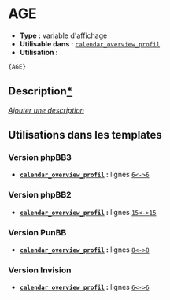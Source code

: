 # AGE
* __Type :__ variable d'affichage
* __Utilisable dans :__ [`calendar_overview_profil`](../tpl/calendar_overview_profil.md#readme)
* __Utilisation :__

```html
{AGE}
```

## Description[*](https://fa-tvars.appspot.com/var/AGE)
[*Ajouter une description*](https://fa-tvars.appspot.com/var/AGE)

## Utilisations dans les templates

### Version phpBB3
* __[`calendar_overview_profil`](../tpl/calendar_overview_profil.md#readme) :__ lignes [`6`](../src/prosilver/calendar_overview_profil.tpl#L6)[`<->`](../src/prosilver/calendar_overview_profil.tpl#L6-L6)[`6`](../src/prosilver/calendar_overview_profil.tpl#L6)

### Version phpBB2
* __[`calendar_overview_profil`](../tpl/calendar_overview_profil.md#readme) :__ lignes [`15`](../src/subsilver/calendar_overview_profil.tpl#L15)[`<->`](../src/subsilver/calendar_overview_profil.tpl#L15-L15)[`15`](../src/subsilver/calendar_overview_profil.tpl#L15)

### Version PunBB
* __[`calendar_overview_profil`](../tpl/calendar_overview_profil.md#readme) :__ lignes [`8`](../src/punbb/calendar_overview_profil.tpl#L8)[`<->`](../src/punbb/calendar_overview_profil.tpl#L8-L8)[`8`](../src/punbb/calendar_overview_profil.tpl#L8)

### Version Invision
* __[`calendar_overview_profil`](../tpl/calendar_overview_profil.md#readme) :__ lignes [`6`](../src/invision/calendar_overview_profil.tpl#L6)[`<->`](../src/invision/calendar_overview_profil.tpl#L6-L6)[`6`](../src/invision/calendar_overview_profil.tpl#L6)

